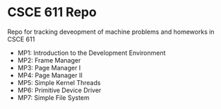 # CSCE 611 Repo

Repo for tracking deveopment of machine problems and homeworks in CSCE 611

* MP1: Introduction to the Development Environment
* MP2: Frame Manager
* MP3: Page Manager I
* MP4: Page Manager II
* MP5: Simple Kernel Threads
* MP6: Primitive Device Driver
* MP7: Simple File System
